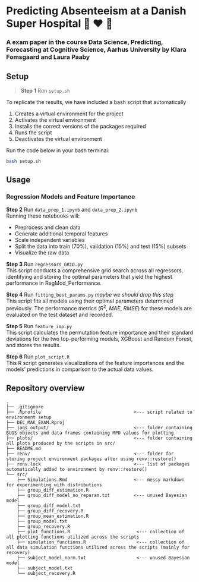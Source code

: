 # Predicting Absenteeism at a Danish Super Hospital 🏥 ♥️ 🤖 
### A exam paper in the course Data Science, Predicting, Forecasting at Cognitive Science, Aarhus University by Klara Fomsgaard and Laura Paaby

## Setup
> **Step 1** Run ```setup.sh```

To replicate the results, we have included a bash script that automatically 

1. Creates a virtual environment for the project
2. Activates the virtual environment
3. Installs the correct versions of the packages required
4. Runs the script
5. Deactivates the virtual environment

Run the code below in your bash terminal:

```bash
bash setup.sh
```


## Usage

### Regression Models and Feature Importance 
**Step 2** Run ```data_prep_1.ipynb``` and ```data_prep_2.ipynb``` <br>
Running these notebooks will: 
- Preprocess and clean data 
- Generate additional temporal features
- Scale independent variables 
- Split the data into train (70%), validation (15%) and test (15%) subsets
- Visualize the raw data 


**Step 3** Run ```regressors_GRID.py``` <br>
This script conducts a comprehensive grid search across all regressors, identifying and storing the optimal parameters that yield the highest performance in RegMod_Performance.

**Step 4** Run ```fitting_best_params.py``` *maybe we should drop this step*<br>
This script fits all models using their optimal parameters determined previously. The performance metrics ($R^2$, $MAE$, $RMSE$) for these models are evaluated on the test dataset and recorded.


**Step 5** Run ```feature_imp.py``` <br>
This script calculates the permutation feature importance and their standard deviations for the two top-performing models, XGBoost and Random Forest, and stores the results.

**Step 6** Run ```plot_script.R```<br>
This R script generates visualizations of the feature importances and the models’ predictions in comparison to the actual data values.

## Repository overview
```
.
├── .gitignore
├── .Rprofile                                   <--- script related to environment setup
├── DEC_MAK_EXAM.Rproj
├── jags_output/                                <--- folder containing BUGS objects and data frames containing MPD values for plotting
├── plots/                                      <--- folder containing all plots produced by the scripts in src/
├── README.md
├── renv/                                       <--- folder for storing project environment packages after using renv::restore()
├── renv.lock                                   <--- list of packages automatically added to environment by renv::restore()
└── src/
    ├── Simulations.Rmd                         <--- messy markdown for experimenting with distributions
    ├── group_diff_estimation.R
    ├── group_diff_model_no_reparam.txt         <--- unused Bayesian model
    ├── group_diff_model.txt
    ├── group_diff_recovery.R
    ├── group_mean_estimation.R
    ├── group_model.txt
    ├── group_recovery.R
    ├── plot_functions.R                         <--- collection of all plotting functions utilized across the scripts
    ├── simulation_functions.R                   <--- collection of all data simulation functions utilized across the scripts (mainly for recovery)
    ├── subject_model_norm.txt                   <--- unused Bayesian model
    ├── subject_model.txt
    └── subject_recovery.R
```
